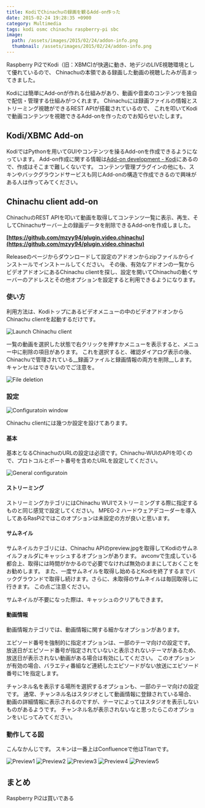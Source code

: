 ```yaml
---
title: KodiでChinachuの録画を観るAdd-on作った
date: 2015-02-24 19:28:35 +0900
category: Multimedia
tags: kodi osmc chinachu raspberry-pi sbc
image:
  path: /assets/images/2015/02/24/addon-info.png
  thumbnail: /assets/images/2015/02/24/addon-info.png
---
```


Raspberry Pi2でKodi（旧：XBMC)が快適に動き、地デジのLIVE視聴環境として優れているので、
Chinachuの本領である録画した動画の視聴したみが高まってきました。

Kodiには簡単にAdd-onが作れる仕組みがあり、動画や音楽のコンテンツを独自で配信・管理する仕組みがつくれます。
Chinachuには録画ファイルの情報とストリーミング視聴ができるREST APIが搭載されているので、
これを叩いてKodiで動画コンテンツを視聴できるAdd-onを作ったのでお知らせいたします。

<!-- more -->

## Kodi/XBMC Add-on

KodiではPythonを用いてGUIやコンテンツを操るAdd-onを作成できるようになっています。
Add-on作成に関する情報は[Add-on development - Kodi](http://kodi.wiki/view/Add-on_development)にあるので、作成はそこまで難しくないです。
コンテンツ管理プラグインの他にも、スキンやバックグラウンドサービスも同じAdd-onの構造で作成できるので興味がある人は作ってみてください。

## Chinachu client add-on

ChinachuのREST APIを叩いて動画を取得してコンテンツ一覧に表示、再生、そしてChinachuサーバー上の録画データを削除できるAdd-onを作成しました。

__[https://github.com/mzyy94/plugin.video.chinachu](https://github.com/mzyy94/plugin.video.chinachu)__


Releaseのページからダウンロードして設定のアドオンからzipファイルからインストールでインストールしてください。
その後、有効なアドオンの一覧からビデオアドオンにあるChinachu clientを探し、設定を開いてChinachuの動くサーバーのアドレスとその他オプションを設定すると利用できるようになります。

### 使い方
利用方法は、Kodiトップにあるビデオメニューの中のビデオアドオンからChinachu clientを起動するだけです。

![Launch Chinachu client](/assets/images/2015/02/24/launch-chinachu-client.png)

一覧の動画を選択した状態で右クリックを押すかメニューを表示すると、メニュー中に削除の項目があります。
これを選択すると、確認ダイアログ表示の後、Chinachuで管理されている__録画ファイルと録画情報の両方を削除__します。
キャンセルはできないのでご注意を。

![File deletion](/assets/images/2015/02/24/deletion-dialog.png)

### 設定

![Configuratoin window](/assets/images/2015/02/24/configuration-window.png)


Chinachu clientには幾つか設定を設けてあります。

#### 基本
基本となるChinachuのURLの設定は必須です。Chinachu-WUIのAPIを叩くので、プロトコルとポート番号を含めたURLを設定してください。

![General configuratoin](/assets/images/2015/02/24/general-configuration.png)

#### ストリーミング
ストリーミングカテゴリにはChinachu WUIでストリーミングする際に指定するものと同じ感覚で設定してください。
MPEG-2 ハードウェアデコーダーを導入してあるRasPi2ではこのオプションは未設定の方が良いと思います。

#### サムネイル
サムネイルカテゴリには、Chinachu APIのpreview.jpgを取得してKodiのサムネイルフォルダにキャッシュするオプションがあります。
avconvで生成している都合上、取得には時間がかかるので必要でなければ無効のままにしておくことをお勧めします。
また、一度サムネイルを取得し始めるとKodiを終了するまでバックグラウンドで取得し続けます。さらに、未取得のサムネイルは毎回取得しに行きます。
この点ご注意ください。

サムネイルが不要になった際は、キャッシュのクリアもできます。

#### 動画情報
動画情報カテゴリでは、動画情報に関する細かなオプションがあります。

エピソード番号を強制的に指定オプションは、一部のテーマ向けの設定です。
放送日がエピソード番号が指定されていないと表示されないテーマがあるため、放送日が表示されない動画がある場合は有効にしてください。
このオプションが有効の場合、バラエティ番組など連続したエピソードがない放送にエピソード番号に1を指定します。

チャンネル名を表示する場所を選択するオプションも、一部のテーマ向けの設定です。
通常、チャンネル名はスタジオとして動画情報に登録されている場合、動画の詳細情報に表示されるのですが、テーマによってはスタジオを表示しないものがあるようです。
チャンネル名が表示されないなと思ったらこのオプションをいじってみてください。


### 動作してる図
こんなかんじです。
スキンは一番上はConfluenceで他はTitanです。

![Preview1](/assets/images/2015/02/24/preview1.png)
![Preview2](/assets/images/2015/02/24/preview2.png)
![Preview3](/assets/images/2015/02/24/preview3.png)
![Preview4](/assets/images/2015/02/24/preview4.png)
![Preview5](/assets/images/2015/02/24/preview5.png)


## まとめ
Raspberry Pi2は買いである




